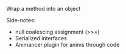 Wrap a method into an object


Side-notes:

- null coalescing assignment (>>=)
- Serialized interfaces
- Animancer plugin for anims through code